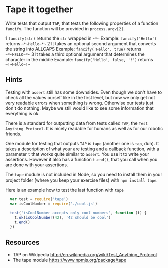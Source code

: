 # Tape it together

Write tests that output `TAP`, that tests the following properties of a function
`fancify`. The function will be provided in `process.argv[2]`.

1 `fancify(str)` returns the `str` wrapped in `~*~`
  Example: `fancify('Hello')` returns `~*~Hello~*~`
2 It takes an optional second argument that converts the string into ALLCAPS
  Example: `fancify('Hello', true)` returns `~*~HELLO~*~`
3 It takes a third optional argument that determines the character in the middle
  Example: `fancify('Hello', false, '!')` returns `~!~Hello~!~`

## Hints

Testing with `assert` still has some downsides. Even though we don't have to
check all the values ourself like in the first level, but now we only get not
very readable errors when something is wrong. Otherwise our tests just don't do
nothing. Maybe we still would like to see some information that everything is
ok.


There is a standard for outputting data from tests called `TAP`, the 
`Test Anything Protocol`. It is nicely readable for humans as well as for our
robotic friends.

One module for testing that outputs `TAP` is `tape` (another one is `tap`, duh).
It takes a description of what your are testing and a callback function, with a
parameter `t` that works quite similar to `assert`. You use it to write your 
assertions. However it also has a function `t.end()`, that you call when you are
done with your assertions.

The `tape` module is not included in Node, so you need to install them in your
project folder (where you keep your exercise files) with `npm install tape`.

Here is an example how to test the last function with `tape`

```js
  var test = require('tape')
  var isCoolNumber = require('./cool.js')
  
  test('isCoolNumber accepts only cool numbers', function (t) {
    t.ok(isCoolNumber(42), '42 should be cool')
    t.end()
  })
```

## Resources

* TAP on Wikipedia http://en.wikipedia.org/wiki/Test_Anything_Protocol
* The tape module https://www.npmjs.org/package/tape